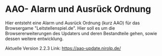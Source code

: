 # AAO- Alarm und Ausrück Ordnung
Hier entsteht eine Alarm und Ausrück Ordnung (kurz AAO) für das Browsergame "Leitstellenspiel.de". Hier soll es um die Browsererweiterungen des Updaters und deren Bestandteile gehen, sowie dessen weitere entwicklung.

Aktuelle Version 2.2.3
Link: https://aao-update.nirolp.de/
